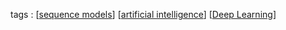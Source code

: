 ---
---


tags : [[sequence models]] [[artificial intelligence]] [[Deep Learning]]



[//begin]: # "Autogenerated link references for markdown compatibility"
[sequence models]: sequence-models "Sequence Models"
[artificial intelligence]: artificial-intelligence "artificial-intelligence"
[Deep Learning]: deep-learning "deep-learning"
[//end]: # "Autogenerated link references"